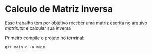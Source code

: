 # Calculo de Matriz Inversa

Esse trabalho tem por objetivo receber uma matriz escrita no arquivo *matrix.txt* e calcular sua inversa

Primeiro compile o projeto no terminal:

```
g++ main.c -o main
```